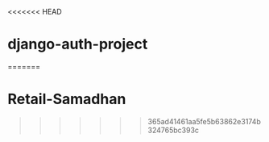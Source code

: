<<<<<<< HEAD
# django-auth-project
=======
# Retail-Samadhan
>>>>>>> 365ad41461aa5fe5b63862e3174b324765bc393c
